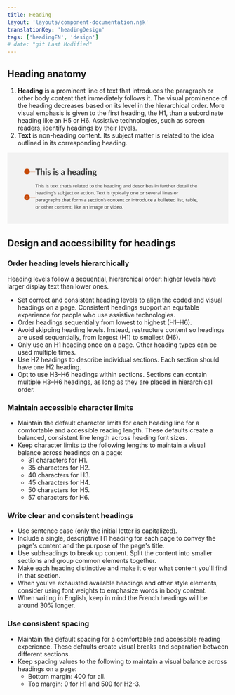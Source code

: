 ```yaml
---
title: Heading
layout: 'layouts/component-documentation.njk'
translationKey: 'headingDesign'
tags: ['headingEN', 'design']
# date: "git Last Modified"
---
```


## Heading anatomy

<ol class="anatomy-list">
  <li><strong>Heading</strong> is a prominent line of text that introduces the paragraph or other body content that immediately follows it. The visual prominence of the heading decreases based on its level in the hierarchical order. More visual emphasis is given to the first heading, the H1, than a subordinate heading like an H5 or H6. Assistive technologies, such as screen readers, identify headings by their levels.</li>
  <li><strong>Text</strong> is non-heading content. Its subject matter is related to the idea outlined in its corresponding heading.</li>
</ol>

<img class="b-sm b-default p-300" src="/images/en/components/anatomy/gcds-heading-anatomy.svg" alt="A large, prominent heading text above a block of smaller text. The larger text reads: “This is a heading”. The next block reads: “This is text that's related to the heading and describes in further detail the heading's subject or action. Text is typically one or several lines or paragraphs that form a section's content or introduce a bulleted list, table, or other content, like an image or video.” There's a label pointing to the larger text reading “1” and there's a label pointing to the smaller block of text that reads “2”.." />

## Design and accessibility for headings

### Order heading levels hierarchically

Heading levels follow a sequential, hierarchical order: higher levels have larger display text than lower ones.

- Set correct and consistent heading levels to align the coded and visual headings on a page. Consistent headings support an equitable experience for people who use assistive technologies.
- Order headings sequentially from lowest to highest (H1–H6).
- Avoid skipping heading levels. Instead, restructure content so headings are used sequentially, from largest (H1) to smallest (H6).
- Only use an H1 heading once on a page. Other heading types can be used multiple times.
- Use H2 headings to describe individual sections. Each section should have one H2 heading.
- Opt to use H3–H6 headings within sections. Sections can contain multiple H3–H6 headings, as long as they are placed in hierarchical order.

### Maintain accessible character limits

- Maintain the default character limits for each heading line for a comfortable and accessible reading length. These defaults create a balanced, consistent line length across heading font sizes.
- Keep character limits to the following lengths to maintain a visual balance across headings on a page:
  - 31 characters for H1.
  - 35 characters for H2.
  - 40 characters for H3.
  - 45 characters for H4.
  - 50 characters for H5.
  - 57 characters for H6.

### Write clear and consistent headings

- Use sentence case (only the initial letter is capitalized).
- Include a single, descriptive H1 heading for each page to convey the page's content and the purpose of the page's title.
- Use subheadings to break up content. Split the content into smaller sections and group common elements together.
- Make each heading distinctive and make it clear what content you'll find in that section.
- When you've exhausted available headings and other style elements, consider using font weights to emphasize words in body content.
- When writing in English, keep in mind the French headings will be around 30% longer.

### Use consistent spacing

- Maintain the default spacing for a comfortable and accessible reading experience. These defaults create visual breaks and separation between different sections.
- Keep spacing values to the following to maintain a visual balance across headings on a page:
  - Bottom margin: 400 for all.
  - Top margin: 0 for H1 and 500 for H2-3.
